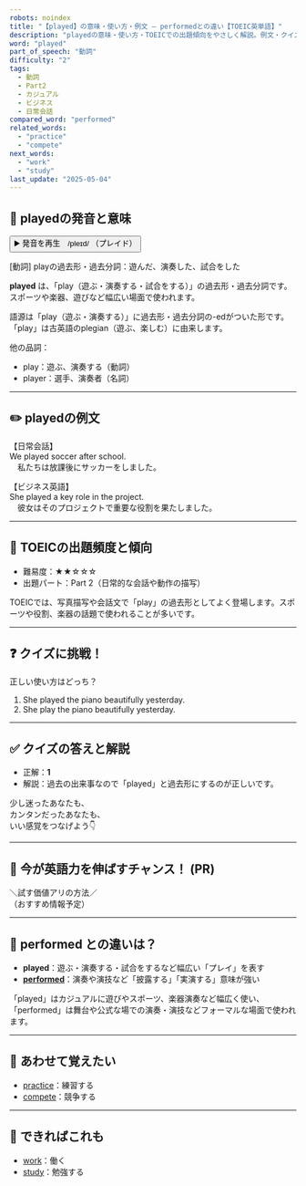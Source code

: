 ```yaml
---
robots: noindex
title: "【played】の意味・使い方・例文 ― performedとの違い【TOEIC英単語】"
description: "playedの意味・使い方・TOEICでの出題傾向をやさしく解説。例文・クイズ付きでperformedとの違いもわかりやすく学べます。"
word: "played"
part_of_speech: "動詞"
difficulty: "2"
tags:
  - 動詞
  - Part2
  - カジュアル
  - ビジネス
  - 日常会話
compared_word: "performed"
related_words:
  - "practice"
  - "compete"
next_words:
  - "work"
  - "study"
last_update: "2025-05-04"
---
```


## 🔰 playedの発音と意味

<button class="play-audio" onclick="playTTS('played')">
  <span class="play-audio-main">
    ▶️ 発音を再生　/pleɪd/
  </span>
  <span class="play-audio-sub">
    （プレイド）
  </span>
</button>

[動詞] playの過去形・過去分詞：遊んだ、演奏した、試合をした

**played** は、「play（遊ぶ・演奏する・試合をする）」の過去形・過去分詞です。  
スポーツや楽器、遊びなど幅広い場面で使われます。

語源は「play（遊ぶ・演奏する）」に過去形・過去分詞の-edがついた形です。  
「play」は古英語のplegian（遊ぶ、楽しむ）に由来します。

他の品詞：  
- play：遊ぶ、演奏する（動詞）
- player：選手、演奏者（名詞）

---

## ✏️ playedの例文

【日常会話】  
We played soccer after school.  
　私たちは放課後にサッカーをしました。

【ビジネス英語】  
She played a key role in the project.  
　彼女はそのプロジェクトで重要な役割を果たしました。

---

## 🎯 TOEICの出題頻度と傾向

- 難易度：★★☆☆☆
- 出題パート：Part 2（日常的な会話や動作の描写）

TOEICでは、写真描写や会話文で「play」の過去形としてよく登場します。スポーツや役割、楽器の話題で使われることが多いです。

---

## ❓ クイズに挑戦！

正しい使い方はどっち？

1. She played the piano beautifully yesterday.  
2. She play the piano beautifully yesterday.

---

## ✅ クイズの答えと解説

- 正解：**1**
- 解説：過去の出来事なので「played」と過去形にするのが正しいです。

少し迷ったあなたも、  
カンタンだったあなたも、  
いい感覚をつなげよう👇️

---

## 🚀 今が英語力を伸ばすチャンス！ (PR)

<div class="info-center">
＼試す価値アリの方法／<br>  
（おすすめ情報予定）
</div>

---

## 🤔  performed との違いは？

- **played**：遊ぶ・演奏する・試合をするなど幅広い「プレイ」を表す
- **[performed](/performed)**：演奏や演技など「披露する」「実演する」意味が強い

「played」はカジュアルに遊びやスポーツ、楽器演奏など幅広く使い、「performed」は舞台や公式な場での演奏・演技などフォーマルな場面で使われます。

---

## 🧩 あわせて覚えたい

- [practice](/practice)：練習する
- [compete](/compete)：競争する

---

## 📖 できればこれも

- [work](/work)：働く
- [study](/study)：勉強する

<!-- cvid: aid21_bid19 -->
